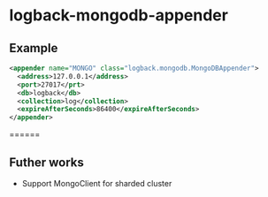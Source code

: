 logback-mongodb-appender
======
## Example
```xml
<appender name="MONGO" class="logback.mongodb.MongoDBAppender">
  <address>127.0.0.1</address>
  <port>27017</prt>
  <db>logback</db>
  <collection>log</collection>
  <expireAfterSeconds>86400</expireAfterSeconds>
</appender>
```
======
## Futher works
* Support MongoClient for sharded cluster
